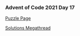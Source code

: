 ### Advent of Code 2021 Day 17

[Puzzle Page](https://adventofcode.com/2021/day/17)

[Solutions Megathread](https://www.reddit.com/r/adventofcode/comments/ri9kdq/2021_day_17_solutions/)
